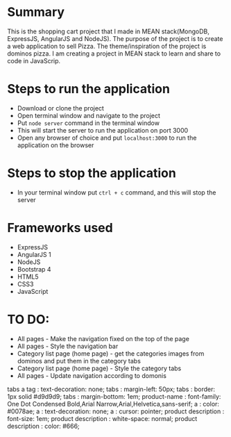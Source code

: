 # Summary
This is the shopping cart project that I made in MEAN stack(MongoDB, ExpressJS, AngularJS and NodeJS). The purpose of the project is to create a web application to sell Pizza. The theme/inspiration of the project is dominos pizza. I am creating a project in MEAN stack to learn and share to code in JavaScrip.

# Steps to run the application
* Download or clone the project
* Open terminal window and navigate to the project
* Put `node server` command in the terminal window
* This will start the server to run the application on port 3000
* Open any browser of choice and put `localhost:3000` to run the application on the browser

# Steps to stop the application
* In your terminal window put `ctrl + c` command, and this will stop the server

# Frameworks used
* ExpressJS
* AngularJS 1
* NodeJS
* Bootstrap 4
* HTML5
* CSS3
* JavaScript

# TO DO:
* All pages - Make the navigation fixed on the top of the page
* All pages - Style the navigation bar
* Category list page (home page) - get the categories images from dominos and put them in the category tabs
* Category list page (home page) - Style the category tabs
* All pages - Update navigation according to domonis








tabs a tag : text-decoration: none;
tabs : margin-left: 50px;
tabs : border: 1px solid #d9d9d9;
tabs : margin-bottom: 1em;
product-name : font-family: One Dot Condensed Bold,Arial Narrow,Arial,Helvetica,sans-serif;
a : color: #0078ae;
a : text-decoration: none;
a : cursor: pointer;
product description : font-size: 1em;
product description : white-space: normal;
product description : color: #666;

